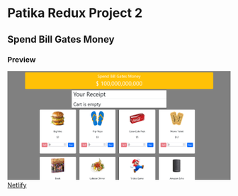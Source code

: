 
# Patika Redux Project 2

## Spend Bill Gates Money

### Preview
![previewImage](src/images/Screenshot%202023-11-27%20at%2016-35-48%20React%20App.png)
[Netlify](https://spendbillsmoney.netlify.app/)